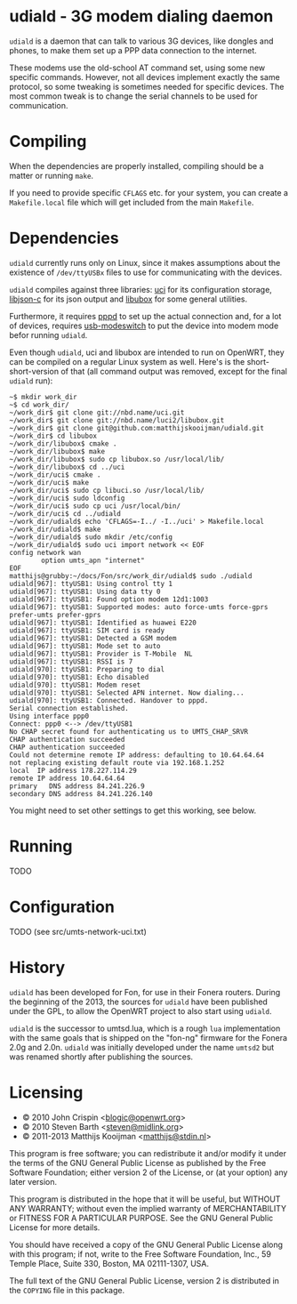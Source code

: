 udiald - 3G modem dialing daemon
================================

`udiald` is a daemon that can talk to various 3G devices, like dongles and
phones, to make them set up a PPP data connection to the internet.

These modems use the old-school AT command set, using some new specific
commands. However, not all devices implement exactly the same protocol,
so some tweaking is sometimes needed for specific devices. The most
common tweak is to change the serial channels to be used for
communication.

Compiling
=========
When the dependencies are properly installed, compiling should be a matter or
running `make`.

If you need to provide specific `CFLAGS` etc. for your system,
you can create a `Makefile.local` file which will get included from the
main `Makefile`.

Dependencies
============
`udiald` currently runs only on Linux, since it makes assumptions about
the existence of `/dev/ttyUSBx` files to use for communicating with the
devices.

`udiald` compiles against three libraries: [uci][1] for its
configuration storage, [libjson-c][5] for its json output and
[libubox][2] for some general utilities.

[1]: http://nbd.name/gitweb.cgi?p=uci.git;a=summary
[2]: http://nbd.name/gitweb.cgi?p=luci2/libubox.git;a=summary
[5]: https://github.com/json-c/json-c/wiki

Furthermore, it requires [pppd][3] to set up the actual connection and, for a lot of
devices, requires [usb-modeswitch][4] to put the device into modem mode befor
running `udiald`.

[3]: http://ppp.samba.org/
[4]: http://www.draisberghof.de/usb_modeswitch/

Even though `udiald`, uci and libubox are intended to run on OpenWRT,
they can be compiled on a regular Linux system as well. Here's is the
short-short-version of that (all command output was removed, except for the
final `udiald` run):

	~$ mkdir work_dir
	~$ cd work_dir/
	~/work_dir$ git clone git://nbd.name/uci.git
	~/work_dir$ git clone git://nbd.name/luci2/libubox.git
	~/work_dir$ git clone git@github.com:matthijskooijman/udiald.git
	~/work_dir$ cd libubox
	~/work_dir/libubox$ cmake .
	~/work_dir/libubox$ make
	~/work_dir/libubox$ sudo cp libubox.so /usr/local/lib/
	~/work_dir/libubox$ cd ../uci
	~/work_dir/uci$ cmake .
	~/work_dir/uci$ make
	~/work_dir/uci$ sudo cp libuci.so /usr/local/lib/
	~/work_dir/uci$ sudo ldconfig
	~/work_dir/uci$ sudo cp uci /usr/local/bin/
	~/work_dir/uci$ cd ../udiald
	~/work_dir/udiald$ echo 'CFLAGS=-I../ -I../uci' > Makefile.local
	~/work_dir/udiald$ make
	~/work_dir/udiald$ sudo mkdir /etc/config
	~/work_dir/udiald$ sudo uci import network << EOF
	config network wan
	        option umts_apn "internet"
	EOF
	matthijs@grubby:~/docs/Fon/src/work_dir/udiald$ sudo ./udiald
	udiald[967]: ttyUSB1: Using control tty 1
	udiald[967]: ttyUSB1: Using data tty 0
	udiald[967]: ttyUSB1: Found option modem 12d1:1003
	udiald[967]: ttyUSB1: Supported modes: auto force-umts force-gprs prefer-umts prefer-gprs
	udiald[967]: ttyUSB1: Identified as huawei E220
	udiald[967]: ttyUSB1: SIM card is ready
	udiald[967]: ttyUSB1: Detected a GSM modem
	udiald[967]: ttyUSB1: Mode set to auto
	udiald[967]: ttyUSB1: Provider is T-Mobile  NL
	udiald[967]: ttyUSB1: RSSI is 7
	udiald[970]: ttyUSB1: Preparing to dial
	udiald[970]: ttyUSB1: Echo disabled
	udiald[970]: ttyUSB1: Modem reset
	udiald[970]: ttyUSB1: Selected APN internet. Now dialing...
	udiald[970]: ttyUSB1: Connected. Handover to pppd.
	Serial connection established.
	Using interface ppp0
	Connect: ppp0 <--> /dev/ttyUSB1
	No CHAP secret found for authenticating us to UMTS_CHAP_SRVR
	CHAP authentication succeeded
	CHAP authentication succeeded
	Could not determine remote IP address: defaulting to 10.64.64.64
	not replacing existing default route via 192.168.1.252
	local  IP address 178.227.114.29
	remote IP address 10.64.64.64
	primary   DNS address 84.241.226.9
	secondary DNS address 84.241.226.140

You might need to set other settings to get this working, see below.

Running
=======
TODO

Configuration
=============
TODO (see src/umts-network-uci.txt)

History
=======
`udiald` has been developed for Fon, for use in their Fonera routers.
During the beginning of the 2013, the sources for `udiald` have been
published under the GPL, to allow the OpenWRT project to also start
using `udiald`.

`udiald` is the successor to umtsd.lua, which is a rough `lua`
implementation with the same goals that is shipped on the "fon-ng"
firmware for the Fonera 2.0g and 2.0n. `udiald` was initially developed
under the name `umtsd2` but was renamed shortly after publishing the
sources.

Licensing
=========
 - © 2010 John Crispin <<blogic@openwrt.org>>
 - © 2010 Steven Barth <<steven@midlink.org>>
 - © 2011-2013 Matthijs Kooijman <<matthijs@stdin.nl>>

This program is free software; you can redistribute it and/or modify
it under the terms of the GNU General Public License as published by
the Free Software Foundation; either version 2 of the License, or
(at your option) any later version.

This program is distributed in the hope that it will be useful,
but WITHOUT ANY WARRANTY; without even the implied warranty of
MERCHANTABILITY or FITNESS FOR A PARTICULAR PURPOSE.  See the
GNU General Public License for more details.

You should have received a copy of the GNU General Public License
along with this program; if not, write to the Free Software
Foundation, Inc., 59 Temple Place, Suite 330, Boston, MA 02111-1307, USA.

The full text of the GNU General Public License, version 2 is
distributed in the `COPYING` file in this package.
